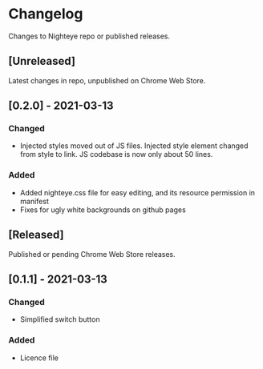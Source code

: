 # Changelog
Changes to Nighteye repo or published releases.

## [Unreleased]
Latest changes in repo, unpublished on Chrome Web Store.

## [0.2.0] - 2021-03-13

### Changed

- Injected styles moved out of JS files. Injected style element changed from style to link. JS codebase is now only about 50 lines.

### Added

- Added nighteye.css file for easy editing, and its resource permission in manifest
- Fixes for ugly white backgrounds on github pages

## [Released]
Published or pending Chrome Web Store releases.

## [0.1.1] - 2021-03-13

### Changed

- Simplified switch button

### Added

- Licence file